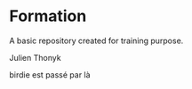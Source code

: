 # Formation

A basic repository created for training purpose.

Julien
Thonyk

birdie est passé par là
